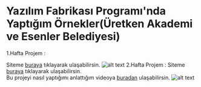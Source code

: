 # Yazılım Fabrikası Programı'nda Yaptığım Örnekler(Üretken Akademi ve Esenler Belediyesi)
1.Hafta Projem :

Siteme [buraya](https://serhatzunluoglu-hesapmakinesi.netlify.app/) tıklayarak ulaşabilirsin.
![alt text](https://github.com/serhatzunluoglu/Yazilim-Fabrikasi-Hesap-Makinesi/blob/4f5905ddadc2a3765c03b9dd03df415782789262/Hesap-Makinesi.png)
2.Hafta Projem :
Siteme [buraya](https://serhat-zunluoglu-blog.netlify.app/) tıklayarak ulaşabilirsin.  
Bu projeyi nasıl yaptığımı anlattığım videoya [buradan](https://www.youtube.com/watch?v=tNEK3DVyu1E&ab_channel=SerhatZunluo%C4%9Flu) ulaşabilirsin.
![alt text](https://github.com/serhatzunluoglu/Yazilimci-Fabrikasi-2.Hatfa-Odev-Uretken-Akademi/blob/619008b7b161d4c3d9c89a42d46df11b057ac1b9/ss.png)
